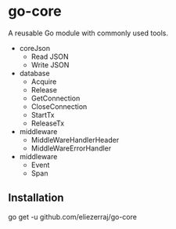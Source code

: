 # go-core

A reusable Go module with commonly used tools.
- coreJson
    - Read JSON
    - Write JSON
- database
    - Acquire
    - Release
    - GetConnection
    - CloseConnection
    - StartTx
    - ReleaseTx
- middleware
    - MiddleWareHandlerHeader
    - MiddleWareErrorHandler
- middleware
    - Event
    - Span

## Installation

go get -u github.com/eliezerraj/go-core
